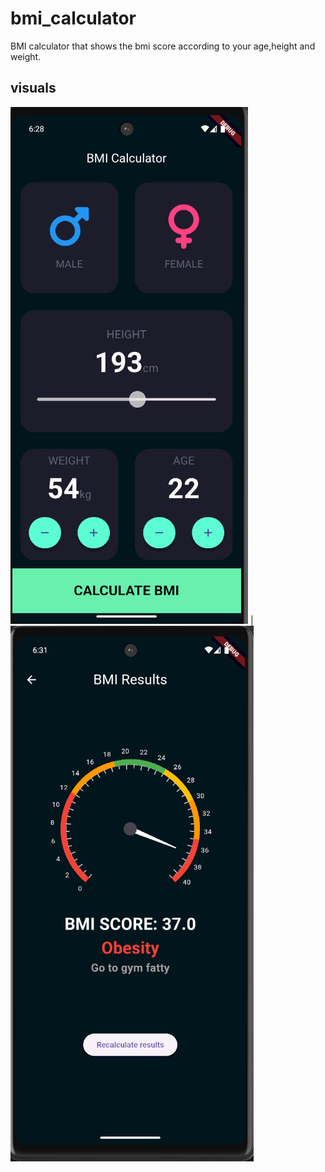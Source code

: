 # bmi_calculator

BMI calculator that shows the bmi score according to your age,height and weight.

## visuals
![image](/screen_shots/ss1.png) | ![image](/screen_shots/ss2.png)


